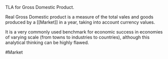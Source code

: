 TLA for Gross Domestic Product.

Real Gross Domestic product is a measure of the total vales and goods produced by a [[Market]] in a year, taking into account currency values.

It is a very commonly used benchmark for economic success in economies of varying scale (from towns to industries to countries), although this analytical thinking can be highly flawed.

#Market 